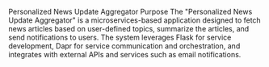 Personalized News Update Aggregator
Purpose
The "Personalized News Update Aggregator" is a microservices-based application designed to fetch news articles based on user-defined topics, summarize the articles, and send notifications to users. The system leverages Flask for service development, Dapr for service communication and orchestration, and integrates with external APIs and services such as email notifications.
